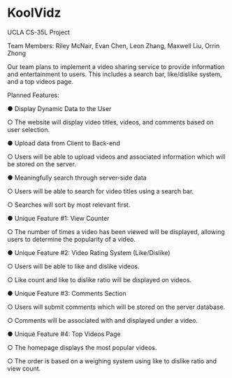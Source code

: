 # KoolVidz
UCLA CS-35L Project

Team Members: Riley McNair, Evan Chen, Leon Zhang, Maxwell Liu, Orrin Zhong

Our team plans to implement a video sharing service to provide information and entertainment to users. 
This includes a search bar, like/dislike system, and a top videos page.

Planned Features:

● Display Dynamic Data to the User

  ○ The website will display video titles, videos, and comments based on user
selection.

● Upload data from Client to Back-end

  ○ Users will be able to upload videos and associated information which will be stored on the server.
  
● Meaningfully search through server-side data

  ○ Users will be able to search for video titles using a search bar.
  
  ○ Searches will sort by most relevant first.
  
● Unique Feature #1: View Counter

  ○ The number of times a video has been viewed will be displayed, allowing
    users to determine the popularity of a video.
    
● Unique Feature #2: Video Rating System (Like/Dislike)

  ○ Users will be able to like and dislike videos.
  
  ○ Like count and like to dislike ratio will be displayed on videos.
  
● Unique Feature #3: Comments Section

  ○ Users will submit comments which will be stored on the server database.
  
  ○ Comments will be associated with and displayed under a video.
  
● Unique Feature #4: Top Videos Page

  ○ The homepage displays the most popular videos.
  
  ○ The order is based on a weighing system using like to dislike ratio and
    view count.
